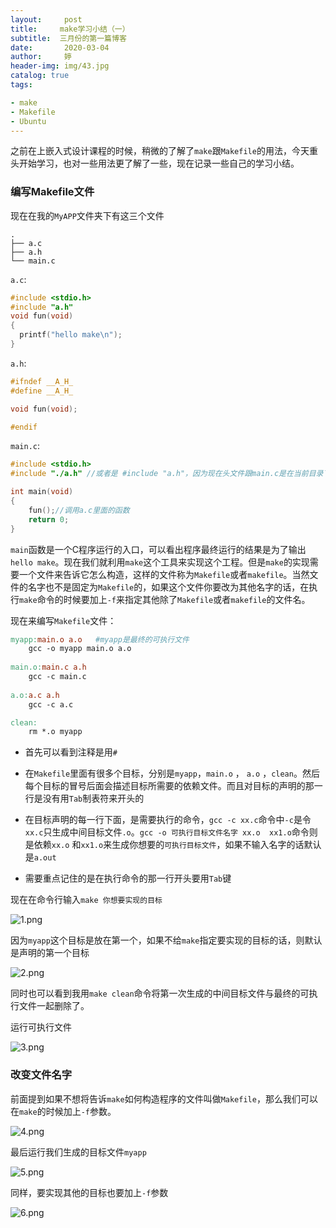 ```yaml
---
layout:     post   				    
title:     make学习小结（一）			
subtitle:  三月份的第一篇博客
date:       2020-03-04				
author:     婷                              
header-img: img/43.jpg 	
catalog: true 						
tags:								

- make
- Makefile
- Ubuntu
---
```










之前在上嵌入式设计课程的时候，稍微的了解了`make`跟`Makefile`的用法，今天重头开始学习，也对一些用法更了解了一些，现在记录一些自己的学习小结。

### 编写Makefile文件

现在在我的`MyAPP`文件夹下有这三个文件

```
.
├── a.c
├── a.h
└── main.c
```

`a.c`:

```c
#include <stdio.h>
#include "a.h"
void fun(void)
{
  printf("hello make\n");
}
```

`a.h`:

```c
#ifndef __A_H_
#define __A_H_

void fun(void);

#endif
```

`main.c`:

```c
#include <stdio.h>
#include "./a.h" //或者是 #include "a.h"，因为现在头文件跟main.c是在当前目录下

int main(void)
{
	fun();//调用a.c里面的函数
	return 0;
}
```

`main`函数是一个C程序运行的入口，可以看出程序最终运行的结果是为了输出`hello make`。现在我们就利用`make`这个工具来实现这个工程。但是`make`的实现需要一个文件来告诉它怎么构造，这样的文件称为`Makefile`或者`makefile`。当然文件的名字也不是固定为`Makefile`的，如果这个文件你要改为其他名字的话，在执行`make`命令的时候要加上`-f`来指定其他除了`Makefile`或者`makefile`的文件名。

现在来编写`Makefile`文件：

```makefile
myapp:main.o a.o   #myapp是最终的可执行文件
	gcc -o myapp main.o a.o
	
main.o:main.c a.h
	gcc -c main.c
	
a.o:a.c a.h
	gcc -c a.c

clean:
	rm *.o myapp
```

- 首先可以看到注释是用`#`

- 在`Makefile`里面有很多个目标，分别是`myapp`，`main.o` ， `a.o`   ，`clean`。然后每个目标的冒号后面会描述目标所需要的依赖文件。而且对目标的声明的那一行是没有用`Tab`制表符来开头的

- 在目标声明的每一行下面，是需要执行的命令，`gcc -c xx.c`命令中`-c`是令`xx.c`只生成中间目标文件`.o`。`gcc -o 可执行目标文件名字 xx.o  xx1.o`命令则是依赖`xx.o` 和`xx1.o`来生成你想要的`可执行目标文件`，如果不输入名字的话默认是`a.out`

- 需要重点记住的是在执行命令的那一行开头要用`Tab`键

  

现在在命令行输入`make 你想要实现的目标   `

![1.png](https://i.loli.net/2020/03/04/ZOEplQ54sWJrHdz.png)

因为`myapp`这个目标是放在第一个，如果不给`make`指定要实现的目标的话，则默认是声明的第一个目标

![2.png](https://i.loli.net/2020/03/04/1gDRKAOaC7j8FGd.png)

同时也可以看到我用`make clean`命令将第一次生成的中间目标文件与最终的可执行文件一起删除了。

运行可执行文件

![3.png](https://i.loli.net/2020/03/04/ojlYXBNzU6qI1KW.png)



### 改变文件名字

前面提到如果不想将告诉`make`如何构造程序的文件叫做`Makefile`，那么我们可以在`make`的时候加上`-f`参数。

![4.png](https://i.loli.net/2020/03/04/G2yBDvhfVSRq7t1.png)

最后运行我们生成的目标文件`myapp`

![5.png](https://i.loli.net/2020/03/04/Ler3d7FN6R5zMCY.png)

同样，要实现其他的目标也要加上`-f`参数

![6.png](https://i.loli.net/2020/03/04/6T7gUKpGiOnMkER.png)







